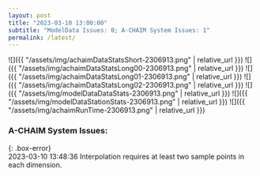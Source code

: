 ```yaml
---
layout: post
title: "2023-03-10 13:00:00"
subtitle: "ModelData Issues: 0; A-CHAIM System Issues: 1"
permalink: /latest/
---
```


![]({{ "/assets/img/achaimDataStatsShort-2306913.png" | relative_url }})
![]({{ "/assets/img/achaimDataStatsLong00-2306913.png" | relative_url }})
![]({{ "/assets/img/achaimDataStatsLong01-2306913.png" | relative_url }})
![]({{ "/assets/img/achaimDataStatsLong02-2306913.png" | relative_url }})
![]({{ "/assets/img/modelDataDataStats-2306913.png" | relative_url }})
![]({{ "/assets/img/modelDataStationStats-2306913.png" | relative_url }})
![]({{ "/assets/img/achaimRunTime-2306913.png" | relative_url }})


### A-CHAIM System Issues:  
  
{: .box-error}  
2023-03-10 13:48:36 Interpolation requires at least two sample points in each dimension.  
